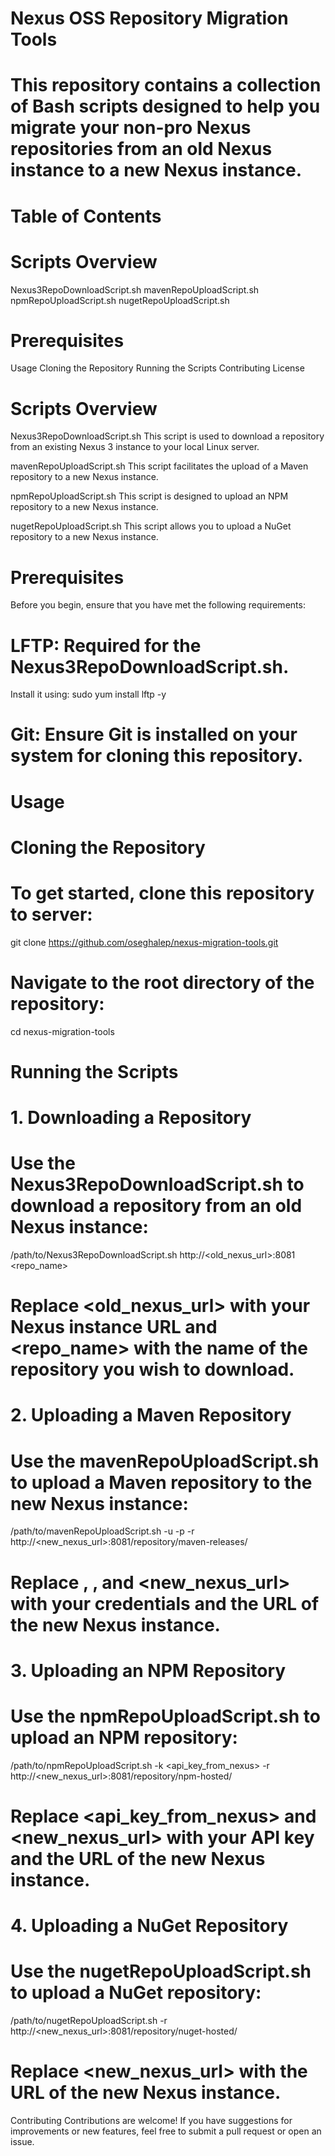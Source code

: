 # Nexus OSS Repository Migration Tools
# This repository contains a collection of Bash scripts designed to help you migrate your non-pro Nexus repositories from an old Nexus instance to a new Nexus instance.

# Table of Contents
# Scripts Overview
Nexus3RepoDownloadScript.sh
mavenRepoUploadScript.sh
npmRepoUploadScript.sh
nugetRepoUploadScript.sh

# Prerequisites
Usage
Cloning the Repository
Running the Scripts
Contributing
License

# Scripts Overview
Nexus3RepoDownloadScript.sh
This script is used to download a repository from an existing Nexus 3 instance to your local Linux server.

mavenRepoUploadScript.sh
This script facilitates the upload of a Maven repository to a new Nexus instance.

npmRepoUploadScript.sh
This script is designed to upload an NPM repository to a new Nexus instance.

nugetRepoUploadScript.sh
This script allows you to upload a NuGet repository to a new Nexus instance.

# Prerequisites
Before you begin, ensure that you have met the following requirements:

# LFTP: Required for the Nexus3RepoDownloadScript.sh. 
Install it using:
sudo yum install lftp -y

# Git: Ensure Git is installed on your system for cloning this repository.

# Usage
# Cloning the Repository
# To get started, clone this repository to server:
git clone https://github.com/oseghalep/nexus-migration-tools.git

# Navigate to the root directory of the repository:
cd nexus-migration-tools

# Running the Scripts
# 1. Downloading a Repository
# Use the Nexus3RepoDownloadScript.sh to download a repository from an old Nexus instance:
  /path/to/Nexus3RepoDownloadScript.sh http://<old_nexus_url>:8081 <repo_name>
# Replace <old_nexus_url> with your Nexus instance URL and <repo_name> with the name of the repository you wish to download.

# 2. Uploading a Maven Repository
  # Use the mavenRepoUploadScript.sh to upload a Maven repository to the new Nexus instance:
/path/to/mavenRepoUploadScript.sh -u <username> -p <password> -r http://<new_nexus_url>:8081/repository/maven-releases/
# Replace <username>, <password>, and <new_nexus_url> with your credentials and the URL of the new Nexus instance.

# 3. Uploading an NPM Repository
# Use the npmRepoUploadScript.sh to upload an NPM repository:
/path/to/npmRepoUploadScript.sh -k <api_key_from_nexus> -r http://<new_nexus_url>:8081/repository/npm-hosted/
# Replace <api_key_from_nexus> and <new_nexus_url> with your API key and the URL of the new Nexus instance.

# 4. Uploading a NuGet Repository
# Use the nugetRepoUploadScript.sh to upload a NuGet repository:
/path/to/nugetRepoUploadScript.sh -r http://<new_nexus_url>:8081/repository/nuget-hosted/
# Replace <new_nexus_url> with the URL of the new Nexus instance.

Contributing
Contributions are welcome! If you have suggestions for improvements or new features, feel free to submit a pull request or open an issue.

